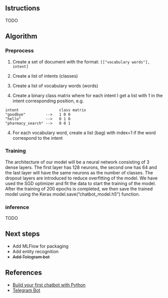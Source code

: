 ## Istructions
TODO

## Algorithm

### Preprocess 

1. Create a set of document with the format: `[["vocabulary words"], intent]`

2. Create a list of intents (classes)

3. Create a list of vocabulary words (words)

4. Create a binary class matrix where for each intent I get a list with 1 in the intent corresponding position, e.g.

```console
intent                  class matrix
"goodbye"         -->   1 0 0 
"hello"           -->   0 1 0
"pharmacy_search" -->   0 0 1 
```

4. For each vocabulary word, create a list (bag) with index=1 if the word correspond to the intent 

### Training

The architecture of our model will be a neural network consisting of 3 dense layers. The first layer has 128 neurons, the second one has 64 and the last layer will have the same neurons as the number of classes. The dropout layers are introduced to reduce overfitting of the model. We have used the SGD optimizer and fit the data to start the training of the model. After the training of 200 epochs is completed, we then save the trained model using the Keras model.save(“chatbot_model.h5”) function.

### inference
TODO

## Next steps
* Add MLFlow for packaging
* Add entity recognition
* ~~Add Telegram bot~~ 

## References
* [Build your first chatbot with Python](https://dzone.com/articles/python-chatbot-project-build-your-first-python-pro)
* [Telegram Bot](https://ludusrusso.cc/2017/04/27/implementiamo-un-bot-telegram-con-python/)

